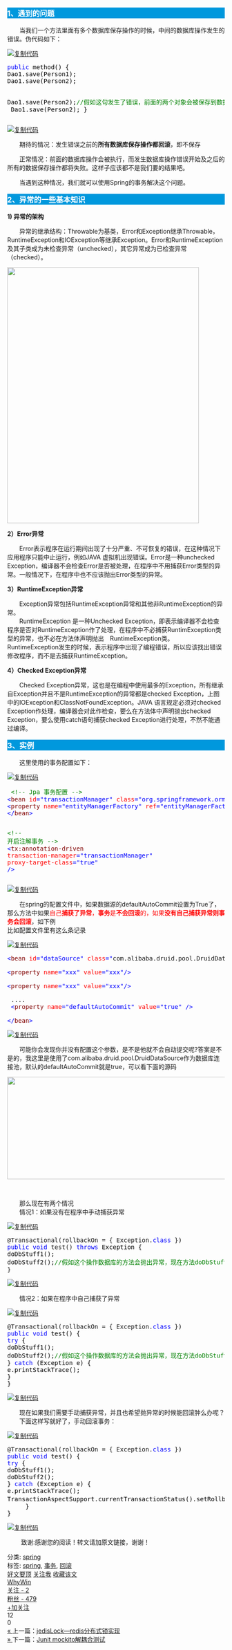 <div class="postbody">
<div id="cnblogs_post_body" class="blogpost-body"><p style="background-color: #0098dd; color: white; font-size: 17px; font-weight: bold;">1、遇到的问题</p>
<p>　　当我们一个方法里面有多个数据库保存操作的时候，中间的数据库操作发生的错误。伪代码如下：</p>
<div class="cnblogs_code"><div class="cnblogs_code_toolbar"><span class="cnblogs_code_copy"><a href="javascript:void(0);" onclick="copyCnblogsCode(this)" title="复制代码"><img src="//common.cnblogs.com/images/copycode.gif" alt="复制代码"></a></span></div>
<pre><span style="color: #0000ff;">public</span><span style="color: #000000;"> method() {
Dao1.save(Person1);
Dao1.save(Person2);

Dao1.save(Person2);</span><span style="color: #008000;">//</span><span style="color: #008000;">假如这句发生了错误，前面的两个对象会被保存到数据库中</span>
<span style="color: #000000;"> Dao1.save(Person2);
}</span></pre>

<div class="cnblogs_code_toolbar"><span class="cnblogs_code_copy"><a href="javascript:void(0);" onclick="copyCnblogsCode(this)" title="复制代码"><img src="//common.cnblogs.com/images/copycode.gif" alt="复制代码"></a></span></div></div>
<p>　　期待的情况：发生错误之前的<strong>所有数据库保存操作都回滚</strong>，即不保存</p>
<p>　　正常情况：前面的数据库操作会被执行，而发生数据库操作错误开始及之后的所有的数据保存操作都将失败。这样子应该都不是我们要的结果吧。</p>
<p>　　当遇到这种情况，我们就可以使用Spring的事务解决这个问题。</p>
<p style="background-color: #0098dd; color: white; font-size: 17px; font-weight: bold;">2、异常的一些基本知识</p>
<p><strong>1) 异常的架构</strong></p>
<p>　　异常的继承结构：Throwable为基类，Error和Exception继承Throwable，RuntimeException和IOException等继承Exception。Error和RuntimeException及其子类成为未检查异常（unchecked），其它异常成为已检查异常（checked）。&nbsp;</p>
<p><img src="https://images2015.cnblogs.com/blog/731178/201610/731178-20161015233821015-2049087584.jpg" alt="" width="444" height="592"></p>
<p><strong>2）Error异常</strong></p>
<p>　　Error表示程序在运行期间出现了十分严重、不可恢复的错误，在这种情况下应用程序只能中止运行，例如JAVA 虚拟机出现错误。Error是一种unchecked Exception，编译器不会检查Error是否被处理，在程序中不用捕获Error类型的异常。一般情况下，在程序中也不应该抛出Error类型的异常。</p>
<p><strong>3）RuntimeException异常</strong></p>
<p>　　Exception异常包括RuntimeException异常和其他非RuntimeException的异常。<br>　　RuntimeException 是一种Unchecked Exception，即表示编译器不会检查程序是否对RuntimeException作了处理，在程序中不必捕获RuntimException类型的异常，也不必在方法体声明抛出　RuntimeException类。RuntimeException发生的时候，表示程序中出现了编程错误，所以应该找出错误修改程序，而不是去捕获RuntimeException。</p>
<p><strong>4）Checked Exception异常</strong></p>
<p>　　Checked Exception异常，这也是在编程中使用最多的Exception，所有继承自Exception并且不是RuntimeException的异常都是checked Exception，上图中的IOException和ClassNotFoundException。JAVA 语言规定必须对checked Exception作处理，编译器会对此作检查，要么在方法体中声明抛出checked Exception，要么使用catch语句捕获checked Exception进行处理，不然不能通过编译。</p>
<p style="background-color: #0098dd; color: white; font-size: 17px; font-weight: bold;">3、实例</p>
<p>　　这里使用的事务配置如下：</p>
<div class="cnblogs_code"><div class="cnblogs_code_toolbar"><span class="cnblogs_code_copy"><a href="javascript:void(0);" onclick="copyCnblogsCode(this)" title="复制代码"><img src="//common.cnblogs.com/images/copycode.gif" alt="复制代码"></a></span></div>
<pre> <span style="color: #008000;">&lt;!--</span><span style="color: #008000;"> Jpa 事务配置 </span><span style="color: #008000;">--&gt;</span>
<span style="color: #0000ff;">&lt;</span><span style="color: #800000;">bean </span><span style="color: #ff0000;">id</span><span style="color: #0000ff;">="transactionManager"</span><span style="color: #ff0000;"> class</span><span style="color: #0000ff;">="org.springframework.orm.jpa.JpaTransactionManager"</span><span style="color: #0000ff;">&gt;</span>
<span style="color: #0000ff;">&lt;</span><span style="color: #800000;">property </span><span style="color: #ff0000;">name</span><span style="color: #0000ff;">="entityManagerFactory"</span><span style="color: #ff0000;"> ref</span><span style="color: #0000ff;">="entityManagerFactory"</span><span style="color: #0000ff;">/&gt;</span>
<span style="color: #0000ff;">&lt;/</span><span style="color: #800000;">bean</span><span style="color: #0000ff;">&gt;</span>

<span style="color: #008000;">&lt;!--</span><span style="color: #008000;"> 开启注解事务 </span><span style="color: #008000;">--&gt;</span>
<span style="color: #0000ff;">&lt;</span><span style="color: #800000;">tx:annotation-driven </span><span style="color: #ff0000;">transaction-manager</span><span style="color: #0000ff;">="transactionManager"</span><span style="color: #ff0000;"> proxy-target-class</span><span style="color: #0000ff;">="true"</span> <span style="color: #0000ff;">/&gt;</span></pre>

<div class="cnblogs_code_toolbar"><span class="cnblogs_code_copy"><a href="javascript:void(0);" onclick="copyCnblogsCode(this)" title="复制代码"><img src="//common.cnblogs.com/images/copycode.gif" alt="复制代码"></a></span></div></div>
<p>　　在spring的配置文件中，如果数据源的defaultAutoCommit设置为True了，那么方法中如果<span style="color: #ff0000;">自己<strong>捕获了异常</strong>，<strong>事务</strong>是<strong>不会回滚</strong>的，如果<strong>没有自己捕获异常则事务会回滚</strong></span>，如下例<br>比如配置文件里有这么条记录</p>
<div class="cnblogs_code"><div class="cnblogs_code_toolbar"><span class="cnblogs_code_copy"><a href="javascript:void(0);" onclick="copyCnblogsCode(this)" title="复制代码"><img src="//common.cnblogs.com/images/copycode.gif" alt="复制代码"></a></span></div>
<pre><span style="color: #0000ff;">&lt;</span><span style="color: #800000;">bean </span><span style="color: #ff0000;">id</span><span style="color: #0000ff;">="dataSource"</span><span style="color: #ff0000;"> class</span><span style="color: #0000ff;">="</span>com.alibaba.druid.pool.DruidDataSource<span style="color: #0000ff;">"</span><span style="color: #0000ff;">&gt;</span> <br><br><span style="color: #0000ff;">&lt;</span><span style="color: #800000;">property </span><span style="color: #ff0000;">name</span><span style="color: #0000ff;">="xxx"</span><span style="color: #ff0000;"> value</span><span style="color: #0000ff;">="xxx"</span><span style="color: #0000ff;">/&gt;</span> <br><br><span style="color: #0000ff;">&lt;</span><span style="color: #800000;">property </span><span style="color: #ff0000;">name</span><span style="color: #0000ff;">="xxx"</span><span style="color: #ff0000;"> value</span><span style="color: #0000ff;">="xxx"</span><span style="color: #0000ff;">/&gt;<br><br></span><span> ....<br> </span><span style="color: #0000ff;">&lt;</span><span style="color: #800000;">property </span><span style="color: #ff0000;">name</span><span style="color: #0000ff;">="defaultAutoCommit"</span><span style="color: #ff0000;"> value</span><span style="color: #0000ff;">="true"</span> <span style="color: #0000ff;">/&gt;</span> <br><br><span style="color: #0000ff;">&lt;/</span><span style="color: #800000;">bean</span><span style="color: #0000ff;">&gt;</span></pre>
<div class="cnblogs_code_toolbar"><span class="cnblogs_code_copy"><a href="javascript:void(0);" onclick="copyCnblogsCode(this)" title="复制代码"><img src="//common.cnblogs.com/images/copycode.gif" alt="复制代码"></a></span></div></div>
<p>　　可能你会发现你并没有配置这个参数，是不是他就不会自动提交呢?答案是不是的，我这里是使用了com.alibaba.druid.pool.DruidDataSource作为数据库连接池，默认的defaultAutoCommit就是true，可以看下面的源码</p>
<p><img src="https://images2015.cnblogs.com/blog/731178/201610/731178-20161016001356921-1586182194.png" alt="" width="545" height="237"></p>
<p>&nbsp;</p>
<p>　　那么现在有两个情况<br>　　情况1：如果没有在程序中手动捕获异常</p>
<div class="cnblogs_code"><div class="cnblogs_code_toolbar"><span class="cnblogs_code_copy"><a href="javascript:void(0);" onclick="copyCnblogsCode(this)" title="复制代码"><img src="//common.cnblogs.com/images/copycode.gif" alt="复制代码"></a></span></div>
<pre>@Transactional(rollbackOn = { Exception.<span style="color: #0000ff;">class</span><span style="color: #000000;"> })  
</span><span style="color: #0000ff;">public</span> <span style="color: #0000ff;">void</span> test() <span style="color: #0000ff;">throws</span><span style="color: #000000;"> Exception {  
doDbStuff1();  
doDbStuff2();</span><span style="color: #008000;">//</span><span style="color: #008000;">假如这个操作数据库的方法会抛出异常，现在方法doDbStuff1()对数据库的操作   会回滚。  </span>
}  </pre>
<div class="cnblogs_code_toolbar"><span class="cnblogs_code_copy"><a href="javascript:void(0);" onclick="copyCnblogsCode(this)" title="复制代码"><img src="//common.cnblogs.com/images/copycode.gif" alt="复制代码"></a></span></div></div>
<p>　　情况2：如果在程序中自己捕获了异常</p>
<div class="cnblogs_code"><div class="cnblogs_code_toolbar"><span class="cnblogs_code_copy"><a href="javascript:void(0);" onclick="copyCnblogsCode(this)" title="复制代码"><img src="//common.cnblogs.com/images/copycode.gif" alt="复制代码"></a></span></div>
<pre>@Transactional(rollbackOn = { Exception.<span style="color: #0000ff;">class</span><span style="color: #000000;"> })  
</span><span style="color: #0000ff;">public</span> <span style="color: #0000ff;">void</span><span style="color: #000000;"> test() {  
</span><span style="color: #0000ff;">try</span><span style="color: #000000;"> {  
doDbStuff1();  
doDbStuff2();</span><span style="color: #008000;">//</span><span style="color: #008000;">假如这个操作数据库的方法会抛出异常，现在方法doDbStuff1()对数据库的操作  不会回滚。  </span>
} <span style="color: #0000ff;">catch</span><span style="color: #000000;"> (Exception e) {  
e.printStackTrace();     
}  
}  </span></pre>
<div class="cnblogs_code_toolbar"><span class="cnblogs_code_copy"><a href="javascript:void(0);" onclick="copyCnblogsCode(this)" title="复制代码"><img src="//common.cnblogs.com/images/copycode.gif" alt="复制代码"></a></span></div></div>
<p>　　现在如果我们需要手动捕获异常，并且也希望抛异常的时候能回滚肿么办呢？<br>　　下面这样写就好了，手动回滚事务：</p>
<div class="cnblogs_code"><div class="cnblogs_code_toolbar"><span class="cnblogs_code_copy"><a href="javascript:void(0);" onclick="copyCnblogsCode(this)" title="复制代码"><img src="//common.cnblogs.com/images/copycode.gif" alt="复制代码"></a></span></div>
<pre>@Transactional(rollbackOn = { Exception.<span style="color: #0000ff;">class</span><span style="color: #000000;"> })  
</span><span style="color: #0000ff;">public</span> <span style="color: #0000ff;">void</span><span style="color: #000000;"> test() {  
</span><span style="color: #0000ff;">try</span><span style="color: #000000;"> {  
doDbStuff1();  
doDbStuff2();  
} </span><span style="color: #0000ff;">catch</span><span style="color: #000000;"> (Exception e) {  
e.printStackTrace();     
TransactionAspectSupport.currentTransactionStatus().setRollbackOnly();</span><span style="color: #008000;">//</span><span style="color: #008000;">就是这一句了，加上之后，如果doDbStuff2()抛了异常,                                                                                       </span><span style="color: #008000;">//</span><span style="color: #008000;">doDbStuff1()是会回滚的  </span>
<span style="color: #000000;">     }  
}  </span></pre>
<div class="cnblogs_code_toolbar"><span class="cnblogs_code_copy"><a href="javascript:void(0);" onclick="copyCnblogsCode(this)" title="复制代码"><img src="//common.cnblogs.com/images/copycode.gif" alt="复制代码"></a></span></div></div>
<p>&nbsp;　　致谢:感谢您的阅读！转文请加原文链接，谢谢！</p></div><div id="MySignature"></div>
<div class="clear"></div>
<div id="blog_post_info_block">
<div id="BlogPostCategory">分类: <a href="https://www.cnblogs.com/0201zcr/category/716184.html" target="_blank">spring</a></div>
<div id="EntryTag">标签: <a href="https://www.cnblogs.com/0201zcr/tag/spring/">spring</a>, <a href="https://www.cnblogs.com/0201zcr/tag/%E4%BA%8B%E5%8A%A1/">事务</a>, <a href="https://www.cnblogs.com/0201zcr/tag/%E5%9B%9E%E6%BB%9A/">回滚</a></div>
<div id="blog_post_info"><div id="green_channel">
<a href="javascript:void(0);" id="green_channel_digg" onclick="DiggIt(5962578,cb_blogId,1);green_channel_success(this,'谢谢推荐！');">好文要顶</a>
<a id="green_channel_follow" onclick="follow('7a2f168e-44ca-e411-b908-9dcfd8948a71');" href="javascript:void(0);">关注我</a>
<a id="green_channel_favorite" onclick="AddToWz(cb_entryId);return false;" href="javascript:void(0);">收藏该文</a>
<a id="green_channel_weibo" href="javascript:void(0);" title="分享至新浪微博" onclick="ShareToTsina()"><img src="//common.cnblogs.com/images/icon_weibo_24.png" alt=""></a>
<a id="green_channel_wechat" href="javascript:void(0);" title="分享至微信" onclick="shareOnWechat()"><img src="//common.cnblogs.com/images/wechat.png" alt=""></a>
</div>
<div id="author_profile">
<div id="author_profile_info" class="author_profile_info">
<a href="https://home.cnblogs.com/u/0201zcr/" target="_blank"><img src="//pic.cnblogs.com/face/731178/20150828151916.png" class="author_avatar" alt=""></a>
<div id="author_profile_detail" class="author_profile_info">
<a href="https://home.cnblogs.com/u/0201zcr/">WhyWin</a><br>
<a href="https://home.cnblogs.com/u/0201zcr/followees">关注 - 2</a><br>
<a href="https://home.cnblogs.com/u/0201zcr/followers">粉丝 - 479</a>
</div>
</div>
<div class="clear"></div>
<div id="author_profile_honor"></div>
<div id="author_profile_follow">
<a href="javascript:void(0);" onclick="follow('7a2f168e-44ca-e411-b908-9dcfd8948a71');return false;">+加关注</a>
</div>
</div>
<div id="div_digg">
<div class="diggit" onclick="votePost(5962578,'Digg')">
<span class="diggnum" id="digg_count">12</span>
</div>
<div class="buryit" onclick="votePost(5962578,'Bury')">
<span class="burynum" id="bury_count">0</span>
</div>
<div class="clear"></div>
<div class="diggword" id="digg_tips">
</div>
</div>
<script type="text/javascript">
currentDiggType = 0;
</script></div>
<div class="clear"></div>
<div id="post_next_prev"><a href="https://www.cnblogs.com/0201zcr/p/5942748.html" class="p_n_p_prefix">« </a> 上一篇：<a href="https://www.cnblogs.com/0201zcr/p/5942748.html" title="发布于2016-10-10 20:56">jedisLock—redis分布式锁实现</a><br><a href="https://www.cnblogs.com/0201zcr/p/5886581.html" class="p_n_p_prefix">» </a> 下一篇：<a href="https://www.cnblogs.com/0201zcr/p/5886581.html" title="发布于2016-10-23 22:37">Junit mockito解耦合测试</a><br></div>
</div>

</div>
